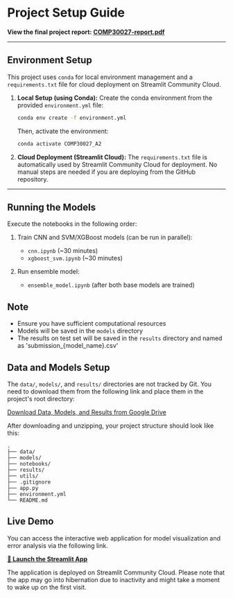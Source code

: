 # Project Setup Guide

**View the final project report: [COMP30027-report.pdf](./COMP30027-report.pdf)**

---

## Environment Setup

This project uses `conda` for local environment management and a `requirements.txt` file for cloud deployment on Streamlit Community Cloud.

1. **Local Setup (using Conda):**
   Create the conda environment from the provided `environment.yml` file:
   ```bash
   conda env create -f environment.yml
   ```
   Then, activate the environment:
   ```bash
   conda activate COMP30027_A2
   ```

2. **Cloud Deployment (Streamlit Cloud):**
   The `requirements.txt` file is automatically used by Streamlit Community Cloud for deployment. No manual steps are needed if you are deploying from the GitHub repository.

---

## Running the Models
Execute the notebooks in the following order:

1. Train CNN and SVM/XGBoost models (can be run in parallel):
   - `cnn.ipynb` (~30 minutes)
   - `xgboost_svm.ipynb` (~30 minutes)

2. Run ensemble model:
   - `ensemble_model.ipynb` (after both base models are trained)

## Note
- Ensure you have sufficient computational resources
- Models will be saved in the `models` directory
- The results on test set will be saved in the `results` directory and named as 'submission_{model_name}.csv'

## Data and Models Setup
The `data/`, `models/`, and `results/` directories are not tracked by Git. You need to download them from the following link and place them in the project's root directory:

[Download Data, Models, and Results from Google Drive](https://drive.google.com/file/d/1I2JZidA8NJzks_IPo5PfXVbDV0BErs2i/view?usp=sharing)

After downloading and unzipping, your project structure should look like this:
```
.
├── data/
├── models/
├── notebooks/
├── results/
├── utils/
├── .gitignore
├── app.py
├── environment.yml
└── README.md
```

## Live Demo

You can access the interactive web application for model visualization and error analysis via the following link.

**[🚀 Launch the Streamlit App](YOUR_STREAMLIT_APP_LINK_HERE)**

The application is deployed on Streamlit Community Cloud. Please note that the app may go into hibernation due to inactivity and might take a moment to wake up on the first visit.